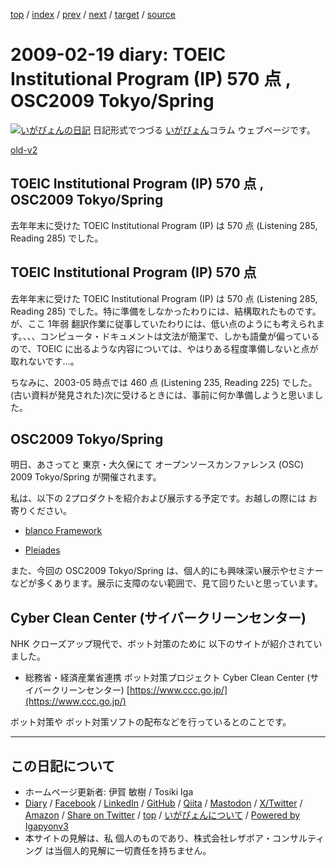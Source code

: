 [top](../index.html) 
 / [index](index.html) 
 / [prev](ig090218.html) 
 / [next](ig090222.html) 
 / [target](https://www.igapyon.jp/igapyon/diary/2009/ig090219.html) 
 / [source](https://github.com/igapyon/diary/blob/master/2009/ig090219.src.md) 

2009-02-19 diary: TOEIC Institutional Program (IP) 570 点 , OSC2009 Tokyo/Spring
=====================================================================================================
[![いがぴょんの日記](https://www.igapyon.jp/igapyon/diary/images/iga202308_64.jpg "いがぴょん")](https://www.igapyon.jp/igapyon/diary/memo/memoigapyon.html) 日記形式でつづる [いがぴょん](https://www.igapyon.jp/igapyon/diary/memo/memoigapyon.html)コラム ウェブページです。

[old-v2](ig090219-orig.html)

## TOEIC Institutional Program (IP) 570 点 , OSC2009 Tokyo/Spring

去年年末に受けた TOEIC Institutional Program (IP) は 570 点 (Listening 285, Reading 285) でした。


## TOEIC Institutional Program (IP) 570 点

去年年末に受けた TOEIC Institutional Program (IP) は 570 点 (Listening 285, Reading
285) でした。特に準備をしなかったわりには、結構取れたものです。が、ここ 1年弱 翻訳作業に従事していたわりには、低い点のようにも考えられます。、、、コンピュータ・ドキュメントは文法が簡潔で、しかも語彙が偏っているので、TOEIC に出るような内容については、やはりある程度準備しないと点が取れないです…。

ちなみに、2003-05 時点では 460 点 (Listening 235, Reading 225) でした。(古い資料が発見された)次に受けるときには、事前に何か準備しようと思いました。

## OSC2009 Tokyo/Spring

明日、あさってと 東京・大久保にて オープンソースカンファレンス (OSC) 2009 Tokyo/Spring が開催されます。

私は、以下の 2プロダクトを紹介および展示する予定です。お越しの際には お寄りください。

* [blanco Framework](https://www.igapyon.jp/blanco/blanco.ja.html)
  
* [Pleiades](http://mergedoc.sourceforge.jp/pleiades.html)

また、今回の OSC2009 Tokyo/Spring は、個人的にも興味深い展示やセミナーなどが多くあります。展示に支障のない範囲で、見て回りたいと思っています。

## Cyber Clean Center (サイバークリーンセンター)

NHK クローズアップ現代で、ボット対策のために 以下のサイトが紹介されていました。

* 総務省・経済産業省連携 ボット対策プロジェクト Cyber Clean Center (サイバークリーンセンター)
  [https://www.ccc.go.jp/](https://www.ccc.go.jp/)

ボット対策や ボット対策ソフトの配布などを行っているとのことです。


----------------------------------------------------------------------------------------------------

## この日記について

* ホームページ更新者: 伊賀 敏樹 / Tosiki Iga
* [Diary](https://www.igapyon.jp/igapyon/diary/) / [Facebook](https://www.facebook.com/igapyon) / [LinkedIn](https://www.linkedin.com/in/toshikiiga) / [GitHub](https://github.com/igapyon) / [Qiita](https://qiita.com/igapyon) / [Mastodon](https://social.vivaldi.net/@igapyon) / [X/Twitter](https://twitter.com/ToshikiIga) / [Amazon](https://www.amazon.co.jp/%E4%BC%8A%E8%B3%80-%E6%95%8F%E6%A8%B9/e/B004LTQWCQ) / 
[Share on Twitter](https://twitter.com/intent/tweet?hashtags=igapyon%2Cdiary%2C%E3%81%84%E3%81%8C%E3%81%B4%E3%82%87%E3%82%93&text=TOEIC+Institutional+Program+%28IP%29+570+%E7%82%B9+%2C+OSC2009+Tokyo%2FSpring&url=https%3A%2F%2Fwww.igapyon.jp%2Figapyon%2Fdiary%2F2009%2Fig090219.html) / [top](../index.html) / [いがぴょんについて](https://www.igapyon.jp/igapyon/diary/memo/memoigapyon.html) / [Powered by Igapyonv3](https://github.com/igapyon/igapyonv3)
* 本サイトの見解は、私 個人のものであり、株式会社レザボア・コンサルティング は当個人的見解に一切責任を持ちません。 
